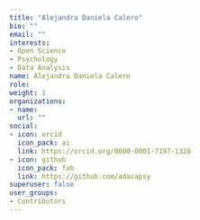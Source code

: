 ```yaml
---
title: "Alejandra Daniela Calero"
bio: ""
email: ""
interests:
- Open Science
- Psychology
- Data Analysis
name: Alejandra Daniela Calero
role:
weight: 1
organizations:
- name: 
  url: ""
social:
- icon: orcid
  icon_pack: ai
  link: https://orcid.org/0000-0001-7197-1320
- icon: github
  icon_pack: fab
  link: https://github.com/adacapsy
superuser: false
user_groups:
- Contributors
---
```


